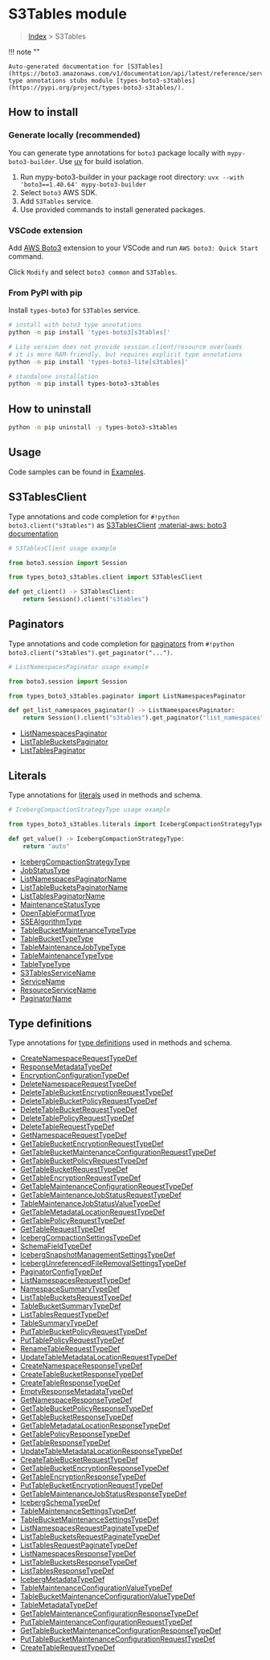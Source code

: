 #  S3Tables module

> [Index](../README.md) > S3Tables

!!! note ""

    Auto-generated documentation for [S3Tables](https://boto3.amazonaws.com/v1/documentation/api/latest/reference/services/s3tables.html#s3tables)
    type annotations stubs module [types-boto3-s3tables](https://pypi.org/project/types-boto3-s3tables/).

## How to install

### Generate locally (recommended)

You can generate type annotations for `boto3` package locally with `mypy-boto3-builder`.
Use [uv](https://docs.astral.sh/uv/getting-started/installation/) for build isolation.

1. Run mypy-boto3-builder in your package root directory: `uvx --with 'boto3==1.40.64' mypy-boto3-builder`
1. Select `boto3` AWS SDK.
1. Add `S3Tables` service.
1. Use provided commands to install generated packages.


### VSCode extension

Add [AWS Boto3](https://marketplace.visualstudio.com/items?itemName=Boto3typed.boto3-ide)
extension to your VSCode and run `AWS boto3: Quick Start` command.

Click `Modify` and select `boto3 common` and `S3Tables`.


### From PyPI with pip

Install `types-boto3` for `S3Tables` service.

```bash
# install with boto3 type annotations
python -m pip install 'types-boto3[s3tables]'

# Lite version does not provide session.client/resource overloads
# it is more RAM-friendly, but requires explicit type annotations
python -m pip install 'types-boto3-lite[s3tables]'

# standalone installation
python -m pip install types-boto3-s3tables
```



## How to uninstall

```bash
python -m pip uninstall -y types-boto3-s3tables
```

## Usage

Code samples can be found in [Examples](./usage.md).

## S3TablesClient

Type annotations and code completion for  `#!python boto3.client("s3tables")` as [S3TablesClient](./client.md)
[:material-aws: boto3 documentation](https://boto3.amazonaws.com/v1/documentation/api/latest/reference/services/s3tables.html#S3Tables.Client)

```python
# S3TablesClient usage example

from boto3.session import Session

from types_boto3_s3tables.client import S3TablesClient

def get_client() -> S3TablesClient:
    return Session().client("s3tables")
```


## Paginators

Type annotations and code completion for [paginators](./paginators.md)
from `#!python boto3.client("s3tables").get_paginator("...")`.

```python
# ListNamespacesPaginator usage example

from boto3.session import Session

from types_boto3_s3tables.paginator import ListNamespacesPaginator

def get_list_namespaces_paginator() -> ListNamespacesPaginator:
    return Session().client("s3tables").get_paginator("list_namespaces"))
```

- [ListNamespacesPaginator](./paginators.md#listnamespacespaginator)
- [ListTableBucketsPaginator](./paginators.md#listtablebucketspaginator)
- [ListTablesPaginator](./paginators.md#listtablespaginator)









## Literals

Type annotations for [literals](./literals.md) used in methods and schema.

```python
# IcebergCompactionStrategyType usage example

from types_boto3_s3tables.literals import IcebergCompactionStrategyType

def get_value() -> IcebergCompactionStrategyType:
    return "auto"
```

- [IcebergCompactionStrategyType](./literals.md#icebergcompactionstrategytype)
- [JobStatusType](./literals.md#jobstatustype)
- [ListNamespacesPaginatorName](./literals.md#listnamespacespaginatorname)
- [ListTableBucketsPaginatorName](./literals.md#listtablebucketspaginatorname)
- [ListTablesPaginatorName](./literals.md#listtablespaginatorname)
- [MaintenanceStatusType](./literals.md#maintenancestatustype)
- [OpenTableFormatType](./literals.md#opentableformattype)
- [SSEAlgorithmType](./literals.md#ssealgorithmtype)
- [TableBucketMaintenanceTypeType](./literals.md#tablebucketmaintenancetypetype)
- [TableBucketTypeType](./literals.md#tablebuckettypetype)
- [TableMaintenanceJobTypeType](./literals.md#tablemaintenancejobtypetype)
- [TableMaintenanceTypeType](./literals.md#tablemaintenancetypetype)
- [TableTypeType](./literals.md#tabletypetype)
- [S3TablesServiceName](./literals.md#s3tablesservicename)
- [ServiceName](./literals.md#servicename)
- [ResourceServiceName](./literals.md#resourceservicename)
- [PaginatorName](./literals.md#paginatorname)




## Type definitions

Type annotations for [type definitions](./type_defs.md) used in methods and schema.

- [CreateNamespaceRequestTypeDef](./type_defs.md#createnamespacerequesttypedef)
- [ResponseMetadataTypeDef](./type_defs.md#responsemetadatatypedef)
- [EncryptionConfigurationTypeDef](./type_defs.md#encryptionconfigurationtypedef)
- [DeleteNamespaceRequestTypeDef](./type_defs.md#deletenamespacerequesttypedef)
- [DeleteTableBucketEncryptionRequestTypeDef](./type_defs.md#deletetablebucketencryptionrequesttypedef)
- [DeleteTableBucketPolicyRequestTypeDef](./type_defs.md#deletetablebucketpolicyrequesttypedef)
- [DeleteTableBucketRequestTypeDef](./type_defs.md#deletetablebucketrequesttypedef)
- [DeleteTablePolicyRequestTypeDef](./type_defs.md#deletetablepolicyrequesttypedef)
- [DeleteTableRequestTypeDef](./type_defs.md#deletetablerequesttypedef)
- [GetNamespaceRequestTypeDef](./type_defs.md#getnamespacerequesttypedef)
- [GetTableBucketEncryptionRequestTypeDef](./type_defs.md#gettablebucketencryptionrequesttypedef)
- [GetTableBucketMaintenanceConfigurationRequestTypeDef](./type_defs.md#gettablebucketmaintenanceconfigurationrequesttypedef)
- [GetTableBucketPolicyRequestTypeDef](./type_defs.md#gettablebucketpolicyrequesttypedef)
- [GetTableBucketRequestTypeDef](./type_defs.md#gettablebucketrequesttypedef)
- [GetTableEncryptionRequestTypeDef](./type_defs.md#gettableencryptionrequesttypedef)
- [GetTableMaintenanceConfigurationRequestTypeDef](./type_defs.md#gettablemaintenanceconfigurationrequesttypedef)
- [GetTableMaintenanceJobStatusRequestTypeDef](./type_defs.md#gettablemaintenancejobstatusrequesttypedef)
- [TableMaintenanceJobStatusValueTypeDef](./type_defs.md#tablemaintenancejobstatusvaluetypedef)
- [GetTableMetadataLocationRequestTypeDef](./type_defs.md#gettablemetadatalocationrequesttypedef)
- [GetTablePolicyRequestTypeDef](./type_defs.md#gettablepolicyrequesttypedef)
- [GetTableRequestTypeDef](./type_defs.md#gettablerequesttypedef)
- [IcebergCompactionSettingsTypeDef](./type_defs.md#icebergcompactionsettingstypedef)
- [SchemaFieldTypeDef](./type_defs.md#schemafieldtypedef)
- [IcebergSnapshotManagementSettingsTypeDef](./type_defs.md#icebergsnapshotmanagementsettingstypedef)
- [IcebergUnreferencedFileRemovalSettingsTypeDef](./type_defs.md#icebergunreferencedfileremovalsettingstypedef)
- [PaginatorConfigTypeDef](./type_defs.md#paginatorconfigtypedef)
- [ListNamespacesRequestTypeDef](./type_defs.md#listnamespacesrequesttypedef)
- [NamespaceSummaryTypeDef](./type_defs.md#namespacesummarytypedef)
- [ListTableBucketsRequestTypeDef](./type_defs.md#listtablebucketsrequesttypedef)
- [TableBucketSummaryTypeDef](./type_defs.md#tablebucketsummarytypedef)
- [ListTablesRequestTypeDef](./type_defs.md#listtablesrequesttypedef)
- [TableSummaryTypeDef](./type_defs.md#tablesummarytypedef)
- [PutTableBucketPolicyRequestTypeDef](./type_defs.md#puttablebucketpolicyrequesttypedef)
- [PutTablePolicyRequestTypeDef](./type_defs.md#puttablepolicyrequesttypedef)
- [RenameTableRequestTypeDef](./type_defs.md#renametablerequesttypedef)
- [UpdateTableMetadataLocationRequestTypeDef](./type_defs.md#updatetablemetadatalocationrequesttypedef)
- [CreateNamespaceResponseTypeDef](./type_defs.md#createnamespaceresponsetypedef)
- [CreateTableBucketResponseTypeDef](./type_defs.md#createtablebucketresponsetypedef)
- [CreateTableResponseTypeDef](./type_defs.md#createtableresponsetypedef)
- [EmptyResponseMetadataTypeDef](./type_defs.md#emptyresponsemetadatatypedef)
- [GetNamespaceResponseTypeDef](./type_defs.md#getnamespaceresponsetypedef)
- [GetTableBucketPolicyResponseTypeDef](./type_defs.md#gettablebucketpolicyresponsetypedef)
- [GetTableBucketResponseTypeDef](./type_defs.md#gettablebucketresponsetypedef)
- [GetTableMetadataLocationResponseTypeDef](./type_defs.md#gettablemetadatalocationresponsetypedef)
- [GetTablePolicyResponseTypeDef](./type_defs.md#gettablepolicyresponsetypedef)
- [GetTableResponseTypeDef](./type_defs.md#gettableresponsetypedef)
- [UpdateTableMetadataLocationResponseTypeDef](./type_defs.md#updatetablemetadatalocationresponsetypedef)
- [CreateTableBucketRequestTypeDef](./type_defs.md#createtablebucketrequesttypedef)
- [GetTableBucketEncryptionResponseTypeDef](./type_defs.md#gettablebucketencryptionresponsetypedef)
- [GetTableEncryptionResponseTypeDef](./type_defs.md#gettableencryptionresponsetypedef)
- [PutTableBucketEncryptionRequestTypeDef](./type_defs.md#puttablebucketencryptionrequesttypedef)
- [GetTableMaintenanceJobStatusResponseTypeDef](./type_defs.md#gettablemaintenancejobstatusresponsetypedef)
- [IcebergSchemaTypeDef](./type_defs.md#icebergschematypedef)
- [TableMaintenanceSettingsTypeDef](./type_defs.md#tablemaintenancesettingstypedef)
- [TableBucketMaintenanceSettingsTypeDef](./type_defs.md#tablebucketmaintenancesettingstypedef)
- [ListNamespacesRequestPaginateTypeDef](./type_defs.md#listnamespacesrequestpaginatetypedef)
- [ListTableBucketsRequestPaginateTypeDef](./type_defs.md#listtablebucketsrequestpaginatetypedef)
- [ListTablesRequestPaginateTypeDef](./type_defs.md#listtablesrequestpaginatetypedef)
- [ListNamespacesResponseTypeDef](./type_defs.md#listnamespacesresponsetypedef)
- [ListTableBucketsResponseTypeDef](./type_defs.md#listtablebucketsresponsetypedef)
- [ListTablesResponseTypeDef](./type_defs.md#listtablesresponsetypedef)
- [IcebergMetadataTypeDef](./type_defs.md#icebergmetadatatypedef)
- [TableMaintenanceConfigurationValueTypeDef](./type_defs.md#tablemaintenanceconfigurationvaluetypedef)
- [TableBucketMaintenanceConfigurationValueTypeDef](./type_defs.md#tablebucketmaintenanceconfigurationvaluetypedef)
- [TableMetadataTypeDef](./type_defs.md#tablemetadatatypedef)
- [GetTableMaintenanceConfigurationResponseTypeDef](./type_defs.md#gettablemaintenanceconfigurationresponsetypedef)
- [PutTableMaintenanceConfigurationRequestTypeDef](./type_defs.md#puttablemaintenanceconfigurationrequesttypedef)
- [GetTableBucketMaintenanceConfigurationResponseTypeDef](./type_defs.md#gettablebucketmaintenanceconfigurationresponsetypedef)
- [PutTableBucketMaintenanceConfigurationRequestTypeDef](./type_defs.md#puttablebucketmaintenanceconfigurationrequesttypedef)
- [CreateTableRequestTypeDef](./type_defs.md#createtablerequesttypedef)

